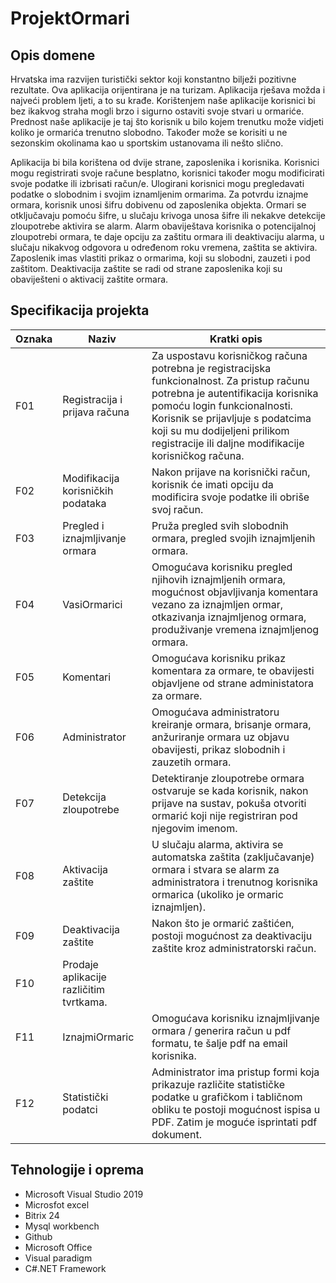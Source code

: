 

# ProjektOrmari 


## Opis domene
Hrvatska ima razvijen turistički sektor koji konstantno bilježi pozitivne rezultate. Ova aplikacija orijentirana je na turizam. Aplikacija rješava možda i najveći problem ljeti, a to su krađe. Korištenjem naše aplikacije korisnici bi bez ikakvog straha mogli brzo i sigurno ostaviti svoje stvari u ormariće. Prednost naše aplikacije je taj što korisnik u bilo kojem trenutku može vidjeti koliko je ormarića trenutno slobodno. Također može se korisiti u ne sezonskim okolinama kao u sportskim ustanovama ili nešto slično.

Aplikacija bi bila korištena od dvije strane, zaposlenika i korisnika. Korisnici mogu registrirati svoje račune besplatno, korisnici također mogu modificirati svoje podatke ili izbrisati račun/e. Ulogirani korisnici mogu pregledavati podatke o slobodnim i svojim iznamljenim ormarima. Za potvrdu iznajme ormara, korisnik unosi šifru dobivenu od zaposlenika objekta. Ormari se otključavaju pomoću šifre, u slučaju krivoga unosa šifre ili nekakve detekcije zloupotrebe aktivira se alarm. Alarm obaviještava korisnika o potencijalnoj zloupotrebi ormara, te daje opciju za zaštitu ormara ili deaktivaciju alarma, u slučaju nikakvog odgovora u određenom roku vremena, zaštita se aktivira. 
Zaposlenik imas vlastiti prikaz o ormarima, koji su slobodni, zauzeti i pod zaštitom. Deaktivacija zaštite se radi od strane zaposlenika koji su obaviješteni o aktivacij zaštite ormara.

## Specifikacija projekta



Oznaka | Naziv | Kratki opis
------ | ----- | -----------
F01 | Registracija i prijava računa | Za uspostavu korisničkog računa potrebna je registracijska funkcionalnost. Za pristup računu potrebna je autentifikacija korisnika pomoću login funkcionalnosti. Korisnik se prijavljuje s podatcima koji su mu dodijeljeni prilikom registracije ili daljne modifikacije korisničkog računa.
F02 | Modifikacija korisničkih podataka | Nakon prijave na korisnički račun, korisnik će imati opciju da modificira svoje podatke ili obriše svoj račun.
F03 | Pregled i iznajmljivanje ormara | Pruža pregled svih slobodnih ormara, pregled svojih iznajmljenih ormara.
F04 | VasiOrmarici | Omogućava korisniku pregled njihovih iznajmljenih ormara, mogućnost objavljivanja komentara vezano za iznajmljen ormar, otkazivanja iznajmljenog ormara, produživanje vremena iznajmljenog ormara.
F05 | Komentari | Omogućava korisniku prikaz komentara za ormare, te obavijesti objavljene od strane administatora za ormare.
F06 | Administrator | Omogućava administratoru kreiranje ormara, brisanje ormara, anžuriranje ormara uz objavu obavijesti, prikaz slobodnih i zauzetih ormara.
F07 | Detekcija zloupotrebe | Detektiranje zloupotrebe ormara ostvaruje se kada korisnik, nakon prijave na sustav, pokuša otvoriti ormarić koji nije registriran pod njegovim imenom.
F08 | Aktivacija zaštite | U slučaju alarma, aktivira se automatska zaštita (zaključavanje) ormara i stvara se alarm za administratora i trenutnog korisnika ormarica (ukoliko je ormaric iznajmljen).
F09 | Deaktivacija zaštite | Nakon što je ormarić zaštićen, postoji mogućnost za deaktivaciju zaštite kroz administratorski račun.
F10 | Prodaje aplikacije različitim tvrtkama.
F11 | IznajmiOrmaric | Omogućava korisniku iznajmljivanje ormara / generira račun u pdf formatu, te šalje pdf na email korisnika.
F12 | Statistički podatci | Administrator ima pristup formi koja prikazuje različite statističke podatke u grafičkom i tabličnom obliku te postoji mogućnost ispisa u PDF. Zatim je moguće isprintati pdf dokument.


## Tehnologije i oprema
* Microsoft Visual Studio 2019
* Microsfot excel
* Bitrix 24
* Mysql workbench
* Github
* Microsoft Office
* Visual paradigm
* C#.NET Framework
